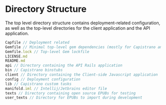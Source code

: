 # Directory Structure

The top level directory structure contains deployment-related configuration, as well as the top-level directories for the client application and the API application.

``` javascript
Capfile // Deployment related
Gemfile // Minimal top-level gem dependencies (mostly for Capistrano and linting)
Gemfile.lock // Top-level Gem lockfile
LICENSE.md 
README.md
api // Directory containing the API Rails application
bin // Capistrano binstubs
client // Directory containing the Client-side Javascript application
config // Deployment configuration
lib // Capistrano custom tasks
manifold.iml // Intellij/Jetbrains editor file
texts // Directory containing open source EPUBs for testing
user_texts // Directory for EPUBs to import during development
```